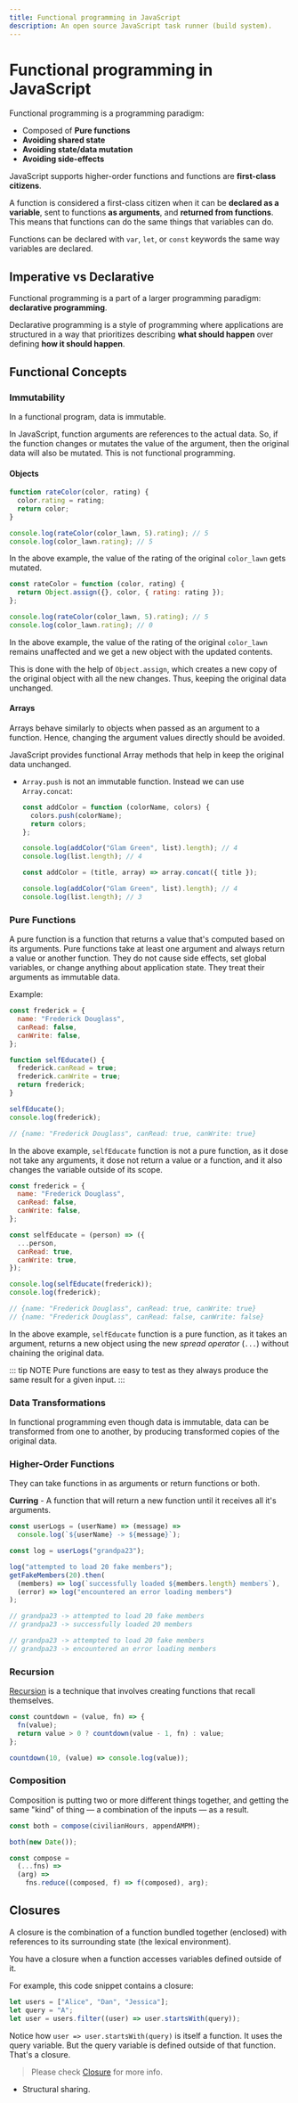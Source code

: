 ```yaml
---
title: Functional programming in JavaScript
description: An open source JavaScript task runner (build system).
---
```


# Functional programming in JavaScript

Functional programming is a programming paradigm:

- Composed of **Pure functions**
- **Avoiding shared state**
- **Avoiding state/data mutation**
- **Avoiding side-effects**

JavaScript supports higher-order functions and functions are **first-class citizens**.

A function is considered a first-class citizen when it can be **declared as a variable**, sent to functions **as arguments**, and **returned from functions**. This means that functions can do the same things that variables can do.

Functions can be declared with `var`, `let`, or `const` keywords the same way variables are declared.

## Imperative vs Declarative

Functional programming is a part of a larger programming paradigm: **declarative programming**.

Declarative programming is a style of programming where applications are structured in a way that prioritizes describing **what should happen** over defining **how it should happen**.

## Functional Concepts

### Immutability

In a functional program, data is immutable.

In JavaScript, function arguments are references to the actual data. So, if the function changes or mutates the value of the argument, then the original data will also be mutated. This is not functional programming.

#### Objects

```javascript
function rateColor(color, rating) {
  color.rating = rating;
  return color;
}

console.log(rateColor(color_lawn, 5).rating); // 5
console.log(color_lawn.rating); // 5
```

In the above example, the value of the rating of the original `color_lawn` gets mutated.

```javascript
const rateColor = function (color, rating) {
  return Object.assign({}, color, { rating: rating });
};

console.log(rateColor(color_lawn, 5).rating); // 5
console.log(color_lawn.rating); // 0
```

In the above example, the value of the rating of the original `color_lawn` remains unaffected and we get a new object with the updated contents.

This is done with the help of `Object.assign`, which creates a new copy of the original object with all the new changes. Thus, keeping the original data unchanged.

#### Arrays

Arrays behave similarly to objects when passed as an argument to a function. Hence, changing the argument values directly should be avoided.

JavaScript provides functional Array methods that help in keep the original data unchanged.

- `Array.push` is not an immutable function. Instead we can use `Array.concat`:

  ```javascript
  const addColor = function (colorName, colors) {
    colors.push(colorName);
    return colors;
  };

  console.log(addColor("Glam Green", list).length); // 4
  console.log(list.length); // 4
  ```

  ```javascript
  const addColor = (title, array) => array.concat({ title });

  console.log(addColor("Glam Green", list).length); // 4
  console.log(list.length); // 3
  ```

### Pure Functions

A pure function is a function that returns a value that's computed based on its arguments. Pure functions take at least one argument and always return a value or another function. They do not cause side effects, set global variables, or change anything about application state. They treat their arguments as immutable data.

Example:

```javascript
const frederick = {
  name: "Frederick Douglass",
  canRead: false,
  canWrite: false,
};

function selfEducate() {
  frederick.canRead = true;
  frederick.canWrite = true;
  return frederick;
}

selfEducate();
console.log(frederick);

// {name: "Frederick Douglass", canRead: true, canWrite: true}
```

In the above example, `selfEducate` function is not a pure function, as it dose not take any arguments, it dose not return a value or a function, and it also changes the variable outside of its scope.

```javascript
const frederick = {
  name: "Frederick Douglass",
  canRead: false,
  canWrite: false,
};

const selfEducate = (person) => ({
  ...person,
  canRead: true,
  canWrite: true,
});

console.log(selfEducate(frederick));
console.log(frederick);

// {name: "Frederick Douglass", canRead: true, canWrite: true}
// {name: "Frederick Douglass", canRead: false, canWrite: false}
```

In the above example, `selfEducate` function is a pure function, as it takes an argument, returns a new object using the new _spread operator_ (`...`) without chaining the original data.

::: tip NOTE
Pure functions are easy to test as they always produce the same result for a given input.
:::

### Data Transformations

In functional programming even though data is immutable, data can be transformed from one to another, by producing transformed copies of the original data.

### Higher-Order Functions

They can take functions in as arguments or return functions or both.

**Curring** - A function that will return a new function until it receives all it's arguments.

```javascript
const userLogs = (userName) => (message) =>
  console.log(`${userName} -> ${message}`);

const log = userLogs("grandpa23");

log("attempted to load 20 fake members");
getFakeMembers(20).then(
  (members) => log(`successfully loaded ${members.length} members`),
  (error) => log("encountered an error loading members")
);

// grandpa23 -> attempted to load 20 fake members
// grandpa23 -> successfully loaded 20 members

// grandpa23 -> attempted to load 20 fake members
// grandpa23 -> encountered an error loading members
```

### Recursion

[Recursion](../../Concepts/Data-Structures_and_Algorithms/Algorithms/Recursion.md) is a technique that involves creating functions that recall themselves.

```javascript
const countdown = (value, fn) => {
  fn(value);
  return value > 0 ? countdown(value - 1, fn) : value;
};

countdown(10, (value) => console.log(value));
```

### Composition

Composition is putting two or more different things together, and getting the same "kind" of thing — a combination of the inputs — as a result.

```javascript
const both = compose(civilianHours, appendAMPM);

both(new Date());

const compose =
  (...fns) =>
  (arg) =>
    fns.reduce((composed, f) => f(composed), arg);
```

## Closures

A closure is the combination of a function bundled together (enclosed) with references to its surrounding state (the lexical environment).

You have a closure when a function accesses variables defined outside of it.

For example, this code snippet contains a closure:

```javascript
let users = ["Alice", "Dan", "Jessica"];
let query = "A";
let user = users.filter((user) => user.startsWith(query));
```

Notice how `user => user.startsWith(query)` is itself a function. It uses the query variable. But the query variable is defined outside of that function. That's a closure.

> Please check [Closure](https://whatthefuck.is/closure) for more info.

- Structural sharing.
